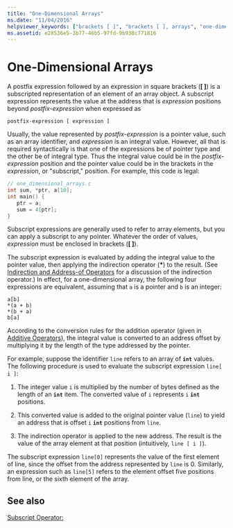 ```yaml
---
title: "One-Dimensional Arrays"
ms.date: "11/04/2016"
helpviewer_keywords: ["brackets [ ]", "brackets [ ], arrays", "one-dimensional arrays", "arrays [C++], one-dimensional", "square brackets [ ]", "square brackets [ ], arrays", "subscript expressions"]
ms.assetid: e28536e5-3b77-46b5-97fd-9b938c771816
---
```

# One-Dimensional Arrays

A postfix expression followed by an expression in square brackets (**[ ]**) is a subscripted representation of an element of an array object. A subscript expression represents the value at the address that is *expression* positions beyond *postfix-expression* when expressed as

```
postfix-expression [ expression ]
```

Usually, the value represented by *postfix-expression* is a pointer value, such as an array identifier, and *expression* is an integral value. However, all that is required syntactically is that one of the expressions be of pointer type and the other be of integral type. Thus the integral value could be in the *postfix-expression* position and the pointer value could be in the brackets in the *expression*, or "subscript," position. For example, this code is legal:

```c
// one_dimensional_arrays.c
int sum, *ptr, a[10];
int main() {
   ptr = a;
   sum = 4[ptr];
}
```

Subscript expressions are generally used to refer to array elements, but you can apply a subscript to any pointer. Whatever the order of values, *expression* must be enclosed in brackets (**[ ]**).

The subscript expression is evaluated by adding the integral value to the pointer value, then applying the indirection operator (<strong>\*</strong>) to the result. (See [Indirection and Address-of Operators](../c-language/indirection-and-address-of-operators.md) for a discussion of the indirection operator.) In effect, for a one-dimensional array, the following four expressions are equivalent, assuming that `a` is a pointer and `b` is an integer:

```
a[b]
*(a + b)
*(b + a)
b[a]
```

According to the conversion rules for the addition operator (given in [Additive Operators](../c-language/c-additive-operators.md)), the integral value is converted to an address offset by multiplying it by the length of the type addressed by the pointer.

For example, suppose the identifier `line` refers to an array of **`int`** values. The following procedure is used to evaluate the subscript expression `line[ i ]`:

1. The integer value `i` is multiplied by the number of bytes defined as the length of an **`int`** item. The converted value of `i` represents `i` **`int`** positions.

1. This converted value is added to the original pointer value (`line`) to yield an address that is offset `i` **`int`** positions from `line`.

1. The indirection operator is applied to the new address. The result is the value of the array element at that position (intuitively, `line [ i ]`).

The subscript expression `line[0]` represents the value of the first element of line, since the offset from the address represented by `line` is 0. Similarly, an expression such as `line[5]` refers to the element offset five positions from line, or the sixth element of the array.

## See also

[Subscript Operator:](../cpp/subscript-operator.md)
